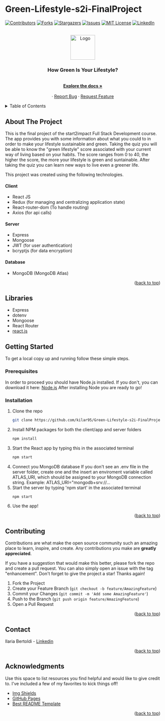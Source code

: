 # Green-Lifestyle-s2i-FinalProject

<a name="readme-top"></a>

[![Contributors][contributors-shield]][contributors-url]
[![Forks][forks-shield]][forks-url]
[![Stargazers][stars-shield]][stars-url]
[![Issues][issues-shield]][issues-url]
[![MIT License][license-shield]][license-url]
[![LinkedIn][linkedin-shield]][linkedin-url]

<!-- PROJECT LOGO -->
<br />
<div align="center">
  <a href="https://github.com/kilar95/Green-Lifestyle-s2i-FinalProject.git">
    <img src="https://user-images.githubusercontent.com/104167965/214048722-6852a762-0ab5-47d9-9497-980075d4f4c9.svg" alt="Logo" width="80" height="80">
  </a>

  <h3 align="center">How Green Is Your Lifestyle?</h3>

  <p align="center">
    <br />
    <a href="https://github.com/kilar95/Green-Lifestyle-s2i-FinalProject"><strong>Explore the docs »</strong></a>
    <br />
    <br />
    ·
    <a href="https://github.com/kilar95/Green-Lifestyle-s2i-FinalProject/issues">Report Bug</a>
    ·
    <a href="https://github.com/kilar95/Green-Lifestyle-s2i-FinalProject/issues">Request Feature</a>
  </p>
</div>

<!-- TABLE OF CONTENTS -->
<details>
  <summary>Table of Contents</summary>
  <ol>
    <li>
      <a href="#about-the-project">About The Project</a>
      <a href="#libraries">Libraries</a>
    </li>
    <li>
      <a href="#getting-started">Getting Started</a>
      <ul>
        <li><a href="#prerequisites">Prerequisites</a></li>
        <li><a href="#installation">Installation</a></li>
      </ul>
    </li>
    <li><a href="#endpoints">Endpoints</a></li>
    <li><a href="#contributing">Contributing</a></li>
    <li><a href="#contact">Contact</a></li>
    <li><a href="#acknowledgments">Acknowledgments</a></li>
  </ol>
</details>

<!-- ABOUT THE PROJECT -->

## About The Project

This is the final project of the start2impact Full Stack Development course. <br>
The app provides you with some information about what you could to in order to make your lifestyle sustainable and green.
Taking the quiz you will be able to know the "green lifestyle" score associated with your current way of living based on your habits.
The score ranges from 0 to 40, the higher the score, the more your lifestyle is green and suntainable.
After taking the quiz you can learn new ways to live even a greener life.

This project was created using the following technologies.

#### Client

- React JS
- Redux (for managing and centralizing application state)
- React-router-dom (To handle routing)
- Axios (for api calls)

#### Server

- Express
- Mongoose
- JWT (for user authentication)
- bcryptjs (for data encryption)

#### Database

- MongoDB (MongoDB Atlas)

<p align="right">(<a href="#readme-top">back to top</a>)</p>

## Libraries

- Express
- dotenv
- Mongoose
- React Router
- [react.js]

<!-- GETTING STARTED -->

## Getting Started

To get a local copy up and running follow these simple steps.

### Prerequisites

In order to proceed you should have Node.js installed.
If you don't, you can download it here: <a href="https://nodejs.org/it/download/">Node.js</a>
After installing Node you are ready to go!

### Installation

1. Clone the repo
   ```sh
   git clone https://github.com/kilar95/Green-Lifestyle-s2i-FinalProject.git
   ```
2. Install NPM packages for both the client/app and server folders
   ```sh
   npm install
   ```
3. Start the React app by typing this in the associated terminal
   ```sh
   npm start
   ```
4. Connect you MongoDB database
   If you don't see an .env file in the server folder, create one and the insert an enviroment variable called ATLAS_URI, which should be assigned to your MongoDB connection string.
   Example: ATLAS_URI="mongodb+srv://...
5. Start the server by typing 'npm start' in the associated terminal
   ```sh
   npm start
   ```
6. Use the app!

<p align="right">(<a href="#readme-top">back to top</a>)</p>

<!-- CONTRIBUTING -->

## Contributing

Contributions are what make the open source community such an amazing place to learn, inspire, and create. Any contributions you make are **greatly appreciated**.

If you have a suggestion that would make this better, please fork the repo and create a pull request. You can also simply open an issue with the tag "enhancement".
Don't forget to give the project a star! Thanks again!

1. Fork the Project
2. Create your Feature Branch (`git checkout -b feature/AmazingFeature`)
3. Commit your Changes (`git commit -m 'Add some AmazingFeature'`)
4. Push to the Branch (`git push origin feature/AmazingFeature`)
5. Open a Pull Request

<p align="right">(<a href="#readme-top">back to top</a>)</p>

<!-- CONTACT -->

## Contact

Ilaria Bertoldi - [Linkedin](https://www.linkedin.com/in/ilaria-bertoldi-837a20176/)

<p align="right">(<a href="#readme-top">back to top</a>)</p>

<!-- ACKNOWLEDGMENTS -->

## Acknowledgments

Use this space to list resources you find helpful and would like to give credit to. I've included a few of my favorites to kick things off!

- [Img Shields](https://shields.io)
- [GitHub Pages](https://pages.github.com)
- [Best README Template](https://github.com/othneildrew/Best-README-Template#readme)

<p align="right">(<a href="#readme-top">back to top</a>)</p>

<!-- MARKDOWN LINKS & IMAGES -->
<!-- https://www.markdownguide.org/basic-syntax/#reference-style-links -->

[contributors-shield]: https://img.shields.io/github/contributors/kilar95/Green-Lifestyle-s2i-FinalProject.svg?style=for-the-badge
[contributors-url]: https://github.com/kilar95/Green-Lifestyle-s2i-FinalProject/graphs/contributors
[forks-shield]: https://img.shields.io/github/forks/kilar95/Green-Lifestyle-s2i-FinalProject.svg?style=for-the-badge
[forks-url]: https://github.com/kilar95/Green-Lifestyle-s2i-FinalProject/network/members
[stars-shield]: https://img.shields.io/github/stars/kilar95/Green-Lifestyle-s2i-FinalProject.svg?style=for-the-badge
[stars-url]: https://github.com/kilar95/Green-Lifestyle-s2i-FinalProject/stargazers
[issues-shield]: https://img.shields.io/github/issues/kilar95/Green-Lifestyle-s2i-FinalProject.svg?style=for-the-badge
[issues-url]: https://github.com/kilar95/Green-Lifestyle-s2i-FinalProject/issues
[license-shield]: https://img.shields.io/github/license/kilar95/Green-Lifestyle-s2i-FinalProject.svg?style=for-the-badge
[license-url]: https://github.com/kilar95/Green-Lifestyle-s2i-FinalProject/blob/master/LICENSE.txt
[linkedin-shield]: https://img.shields.io/badge/-LinkedIn-black.svg?style=for-the-badge&logo=linkedin&colorB=555
[linkedin-url]: https://www.linkedin.com/in/ilaria-bertoldi-837a20176/
[product-screenshot]: ./src/assets/og-image.PNG
[next.js]: https://img.shields.io/badge/next.js-000000?style=for-the-badge&logo=nextdotjs&logoColor=white
[next-url]: https://nextjs.org/
[react.js]: https://img.shields.io/badge/React-20232A?style=for-the-badge&logo=react&logoColor=61DAFB
[react-url]: https://reactjs.org/
[vue.js]: https://img.shields.io/badge/Vue.js-35495E?style=for-the-badge&logo=vuedotjs&logoColor=4FC08D
[vue-url]: https://vuejs.org/
[angular.io]: https://img.shields.io/badge/Angular-DD0031?style=for-the-badge&logo=angular&logoColor=white
[angular-url]: https://angular.io/
[svelte.dev]: https://img.shields.io/badge/Svelte-4A4A55?style=for-the-badge&logo=svelte&logoColor=FF3E00
[svelte-url]: https://svelte.dev/
[laravel.com]: https://img.shields.io/badge/Laravel-FF2D20?style=for-the-badge&logo=laravel&logoColor=white
[laravel-url]: https://laravel.com
[bootstrap.com]: https://img.shields.io/badge/Bootstrap-563D7C?style=for-the-badge&logo=bootstrap&logoColor=white
[bootstrap-url]: https://getbootstrap.com
[jquery.com]: https://img.shields.io/badge/jQuery-0769AD?style=for-the-badge&logo=jquery&logoColor=white
[jquery-url]: https://jquery.com
